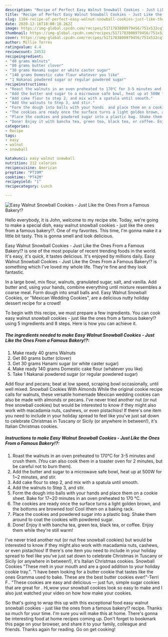 ```yaml
---
description: "Recipe of Perfect Easy Walnut Snowball Cookies - Just Like the Ones From a Famous Bakery!?"
title: "Recipe of Perfect Easy Walnut Snowball Cookies - Just Like the Ones From a Famous Bakery!?"
slug: 1104-recipe-of-perfect-easy-walnut-snowball-cookies-just-like-the-ones-from-a-famous-bakery
date: 2020-12-16T18:08:18.262Z
image: https://img-global.cpcdn.com/recipes/5171783800979456/751x532cq70/easy-walnut-snowball-cookies-just-like-the-ones-from-a-famous-bakery-recipe-main-photo.jpg
thumbnail: https://img-global.cpcdn.com/recipes/5171783800979456/751x532cq70/easy-walnut-snowball-cookies-just-like-the-ones-from-a-famous-bakery-recipe-main-photo.jpg
cover: https://img-global.cpcdn.com/recipes/5171783800979456/751x532cq70/easy-walnut-snowball-cookies-just-like-the-ones-from-a-famous-bakery-recipe-main-photo.jpg
author: Millie Torres
ratingvalue: 4.4
reviewcount: 24532
recipeingredient:
- "40 grams Walnuts"
- "80 grams butter clover"
- "30 grams Hanami sugar or white caster sugar"
- "140 grams Domestic cake flour whatever you like"
- "1 Nakanai powdered sugar or regular powdered sugar"
recipeinstructions:
- "Roast the walnuts in an oven preheated to 170℃ for 3-5 minutes and crush them. (You can also cook them in a toaster oven for 2 minutes, but be careful not to burn them)."
- "Add the butter and sugar to a microwave safe bowl, heat up at 500W for 1~2 minutes, and stir."
- "Add cake flour to step 2, and mix with a spatula until smooth."
- "Add the walnuts to Step 3, and stir."
- "Form the dough into balls with your hands  and place them on a cookie sheet. Bake for 17~20 minutes in an oven preheated to 170 °C."
- "The cookies are ready once the surface turns a light golden brown, and the bottoms are browned too! Cool ithem on a baking rack."
- "Place the cookies and powdered sugar into a plastic bag. Shake them around to coat the cookies with powdered sugar."
- "Done! Enjoy it with bancha tea, green tea, black tea, or coffee. Enjoy them while they&#39;re still warm!"
categories:
- Recipe
tags:
- easy
- walnut
- snowball

katakunci: easy walnut snowball 
nutrition: 212 calories
recipecuisine: American
preptime: "PT19M"
cooktime: "PT42M"
recipeyield: "1"
recipecategory: Lunch

---
```



![Easy Walnut Snowball Cookies - Just Like the Ones From a Famous Bakery!?](https://img-global.cpcdn.com/recipes/5171783800979456/751x532cq70/easy-walnut-snowball-cookies-just-like-the-ones-from-a-famous-bakery-recipe-main-photo.jpg)

Hello everybody, it is John, welcome to my recipe site. Today, we're going to make a special dish, easy walnut snowball cookies - just like the ones from a famous bakery!?. One of my favorites. This time, I'm gonna make it a little bit tasty. This is gonna smell and look delicious.

Easy Walnut Snowball Cookies - Just Like the Ones From a Famous Bakery!? is one of the most popular of recent trending foods in the world. It's easy, it's quick, it tastes delicious. It's enjoyed by millions daily. Easy Walnut Snowball Cookies - Just Like the Ones From a Famous Bakery!? is something which I've loved my whole life. They're fine and they look fantastic.

In a large bowl, mix flour, walnuts, granulated sugar, salt, and vanilla. Add butter and, using your hands, combine everything until mixture resembles a coarse meal. Form dough into small balls and. Easy Walnut Snowball Cookies, or &#34;Mexican Wedding Cookies&#34;, are a delicious nutty holiday dessert recipe for a crowd!


To begin with this recipe, we must prepare a few ingredients. You can cook easy walnut snowball cookies - just like the ones from a famous bakery!? using 5 ingredients and 8 steps. Here is how you can achieve it.

<!--inarticleads1-->

##### The ingredients needed to make Easy Walnut Snowball Cookies - Just Like the Ones From a Famous Bakery!?:

1. Make ready 40 grams Walnuts
1. Get 80 grams butter (clover)
1. Get 30 grams Hanami sugar (or white caster sugar)
1. Make ready 140 grams Domestic cake flour (whatever you like)
1. Take 1 Nakanai powdered sugar (or regular powdered sugar)


Add flour and pecans; beat at low speed, scraping bowl occasionally, until well mixed. Snowball Cookies With Almonds While the original cookie recipe calls for walnuts, these versatile homemade Mexican wedding cookies can also be made with almonds or pecans. I&#39;ve never tried another nut (or nut free snowball cookies) but would be interested to know if they might also work with macadamia nuts, cashews, or even pistachios! If there&#39;s one item you need to include in your holiday spread to feel like you&#39;ve just sat down to celebrate Christmas in Tuscany or Sicily (or anywhere in between!), it&#39;s Italian Christmas cookies. 

<!--inarticleads2-->

##### Instructions to make Easy Walnut Snowball Cookies - Just Like the Ones From a Famous Bakery!?:

1. Roast the walnuts in an oven preheated to 170℃ for 3-5 minutes and crush them. (You can also cook them in a toaster oven for 2 minutes, but be careful not to burn them).
1. Add the butter and sugar to a microwave safe bowl, heat up at 500W for 1~2 minutes, and stir.
1. Add cake flour to step 2, and mix with a spatula until smooth.
1. Add the walnuts to Step 3, and stir.
1. Form the dough into balls with your hands  and place them on a cookie sheet. Bake for 17~20 minutes in an oven preheated to 170 °C.
1. The cookies are ready once the surface turns a light golden brown, and the bottoms are browned too! Cool ithem on a baking rack.
1. Place the cookies and powdered sugar into a plastic bag. Shake them around to coat the cookies with powdered sugar.
1. Done! Enjoy it with bancha tea, green tea, black tea, or coffee. Enjoy them while they&#39;re still warm!


I&#39;ve never tried another nut (or nut free snowball cookies) but would be interested to know if they might also work with macadamia nuts, cashews, or even pistachios! If there&#39;s one item you need to include in your holiday spread to feel like you&#39;ve just sat down to celebrate Christmas in Tuscany or Sicily (or anywhere in between!), it&#39;s Italian Christmas cookies. Snowball Cookies &#34;These melt in your mouth and are a good addition to your holiday cookie tray.&#34;. &#34;I have been looking for a butter cookie that tastes like the ones Gramma used to bake. These are the best butter cookies ever!&#34;-Terri F.. &#34;These cookies are easy and delicious — just fun, simple sugar cookies that are great for . Hi,wow your snowball cookies look so easy to make and I also just watched your video on how how make your cookies. 

So that's going to wrap this up with this exceptional food easy walnut snowball cookies - just like the ones from a famous bakery!? recipe. Thanks so much for your time. I'm sure you will make this at home. There's gonna be interesting food at home recipes coming up. Don't forget to bookmark this page on your browser, and share it to your family, colleague and friends. Thanks again for reading. Go on get cooking!

